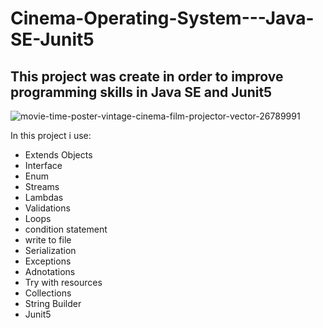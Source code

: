 # Cinema-Operating-System---Java-SE-Junit5

## This project was create in order to improve programming skills in Java SE and Junit5
![movie-time-poster-vintage-cinema-film-projector-vector-26789991](https://user-images.githubusercontent.com/57706581/92334897-65adc580-f092-11ea-926a-7765849bb542.jpg)

In this project i use: 
- Extends Objects 
- Interface 
- Enum
- Streams 
- Lambdas 
- Validations 
- Loops
- condition statement
- write to file
- Serialization 
- Exceptions
- Adnotations 
- Try with resources
- Collections 
- String Builder
- Junit5
